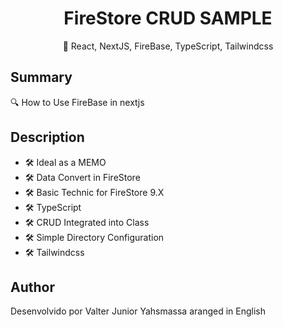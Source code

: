 <h1 align="center">FireStore CRUD SAMPLE </h1>


<p align="center"> 🚀 React, NextJS, FireBase, TypeScript, Tailwindcss </p>

## **Summary**

<p> 🔍 How to Use FireBase in nextjs </p>




## **Description**

<ul>
<li>🛠 Ideal as a MEMO
<li>🛠 Data Convert in FireStore
<li>🛠 Basic Technic for FireStore 9.X
<li>🛠 TypeScript
<li>🛠 CRUD  Integrated into  Class
<li>🛠 Simple Directory Configuration
<li>🛠 Tailwindcss
</ul>

## **Author**
Desenvolvido por Valter Junior
Yahsmassa aranged in English
